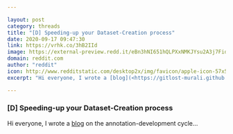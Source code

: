 ```yaml
---

layout: post
category: threads
title: "[D] Speeding-up your Dataset-Creation process"
date: 2020-09-17 09:47:30
link: https://vrhk.co/3hB2IId
image: https://external-preview.redd.it/eBn3hNI651hQLPXxNMKJYsu2A3j7FidrcDgnkvUtvEQ.jpg?width=1200&height=628.272251309&auto=webp&crop=1200:628.272251309,smart&s=dab089df6d49e0598e3839e5a8f4279eb180c188
domain: reddit.com
author: "reddit"
icon: http://www.redditstatic.com/desktop2x/img/favicon/apple-icon-57x57.png
excerpt: "Hi everyone, I wrote a [blog](<https://gitlost-murali.github.io/blogs/tooling/annotation/labelling-your-data/>) on the annotation-development cycle..."

---
```


### [D] Speeding-up your Dataset-Creation process

Hi everyone, I wrote a [blog](<https://gitlost-murali.github.io/blogs/tooling/annotation/labelling-your-data/>) on the annotation-development cycle...